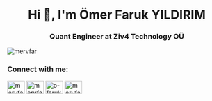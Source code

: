 <h1 align="center">Hi 👋, I'm Ömer Faruk YILDIRIM</h1>
<h3 align="center">Quant Engineer at Ziv4 Technology OÜ</h3>

<p align="left"> <img src="https://komarev.com/ghpvc/?username=mervfar&label=Profile%20views&color=0e75b6&style=flat" alt="mervfar" /> </p>


<h3 align="left">Connect with me:</h3>
<p align="left">
<a href="https://codepen.io/mervfar" target="blank"><img align="center" src="https://raw.githubusercontent.com/rahuldkjain/github-profile-readme-generator/master/src/images/icons/Social/codepen.svg" alt="mervfar" height="30" width="40" /></a>
<a href="https://twitter.com/mervfar" target="blank"><img align="center" src="https://raw.githubusercontent.com/rahuldkjain/github-profile-readme-generator/master/src/images/icons/Social/twitter.svg" alt="mervfar" height="30" width="40" /></a>
<a href="https://linkedin.com/in/o-faruk-yildirim" target="blank"><img align="center" src="https://raw.githubusercontent.com/rahuldkjain/github-profile-readme-generator/master/src/images/icons/Social/linked-in-alt.svg" alt="o-faruk-yildirim" height="30" width="40" /></a>
<a href="https://instagram.com/mervfar" target="blank"><img align="center" src="https://raw.githubusercontent.com/rahuldkjain/github-profile-readme-generator/master/src/images/icons/Social/instagram.svg" alt="mervfar" height="30" width="40" /></a>
</p>
